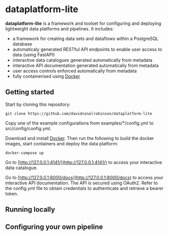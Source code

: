 # dataplatform-lite

**dataplatform-lite** is a framework and toolset for configuring and deploying lightweight data platforms and pipelines. It includes:
* a framework for creating data sets and dataflows within a PostgreSQL database
* automaticaly generated RESTful API endpoints to enable user access to data (using FastAPI)
* interactive data catalogues generated automatically from metadata
* interactive API documentation generated automatically from metadata
* user access controls enforced automatically from metadata
* fully containerised using [Docker](https://www.docker.com/)

## Getting started

Start by cloning this repository:

```
git clone https://github.com/davidconalrobinson/dataplatform-lite
```

Copy one of the example configurations from examples/\*/config.yml to src/config/config.yml.

Download and install [Docker](https://www.docker.com/products/docker-desktop). Then run the following to build the docker images, start containers and deploy the data platform:

```
docker-compose up
```

Go to [http://127.0.0.1:4141/](http://127.0.0.1:4141/) to access your interactive data catalogue.

Go to [http://127.0.0.1:8000/docs](http://127.0.0.1:8000/docs) to access your interactive API documentation. The API is secured using OAuth2. Refer to the config.yml file to obtain credentials to authenticate and retrieve a bearer token.

## Running locally

## Configuring your own pipeline

